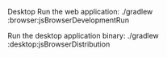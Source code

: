 Desktop
Run the web application: ./gradlew :browser:jsBrowserDevelopmentRun

Run the desktop application binary: ./gradlew :desktop:jsBrowserDistribution